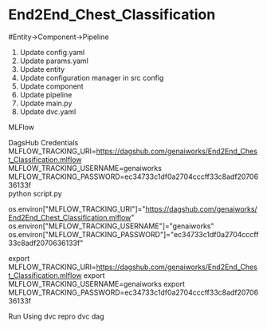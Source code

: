 # End2End_Chest_Classification

<!-- Workflow -->
#Entity->Component->Pipeline
1. Update config.yaml
2. Update params.yaml
3. Update entity
4. Update configuration manager in src config
5. Update component
6. Update pipeline
7. Update main.py
9. Update dvc.yaml

MLFlow

DagsHub Credentials
MLFLOW_TRACKING_URI=https://dagshub.com/genaiworks/End2End_Chest_Classification.mlflow \
MLFLOW_TRACKING_USERNAME=genaiworks \
MLFLOW_TRACKING_PASSWORD=ec34733c1df0a2704cccff33c8adf2070636133f \
python script.py

os.environ["MLFLOW_TRACKING_URI"]="https://dagshub.com/genaiworks/End2End_Chest_Classification.mlflow"
os.environ["MLFLOW_TRACKING_USERNAME"]="genaiworks" 
os.environ["MLFLOW_TRACKING_PASSWORD"]="ec34733c1df0a2704cccff33c8adf2070636133f"

export MLFLOW_TRACKING_URI=https://dagshub.com/genaiworks/End2End_Chest_Classification.mlflow 
export MLFLOW_TRACKING_USERNAME=genaiworks 
export MLFLOW_TRACKING_PASSWORD=ec34733c1df0a2704cccff33c8adf2070636133f

Run Using
dvc repro 
dvc dag